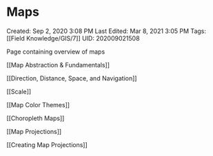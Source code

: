 # Maps

Created: Sep 2, 2020 3:08 PM
Last Edited: Mar 8, 2021 3:05 PM
Tags: [[Field Knowledge/GIS/7]]
UID: 202009021508

Page containing overview of maps

[[Map Abstraction & Fundamentals]]

[[Direction, Distance, Space, and Navigation]]

[[Scale]]

[[Map Color Themes]]

[[Choropleth Maps]]

[[Map Projections]]

[[Creating Map Projections]]
